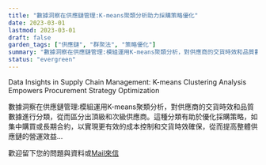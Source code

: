 ```yaml
---
title: "數據洞察在供應鏈管理:K-means聚類分析助力採購策略優化"
date: 2023-03-01
lastmod: 2023-03-01
draft: false
garden_tags: ["供應鏈", "群聚法", "策略優化"]
summary: "數據洞察在供應鏈管理:模組運用K-means聚類分析，對供應商的交貨時效和品質數據進行分類，從而區分出頂級和次級供應商。這種分類有助於優化採購策略，如集中購買或長期合約，以實現更有效的成本控制和交貨時效確保，從而提高整體供應鏈的營運效益"
status: "evergreen"
---
```


Data Insights in Supply Chain Management: K-means Clustering Analysis Empowers Procurement Strategy Optimization

數據洞察在供應鏈管理:模組運用K-means聚類分析，對供應商的交貨時效和品質數據進行分類，從而區分出頂級和次級供應商。這種分類有助於優化採購策略，如集中購買或長期合約，以實現更有效的成本控制和交貨時效確保，從而提高整體供應鏈的營運效益...

歡迎留下您的問題與資料或[Mail來信](mailto:william@insightbotics.com)
